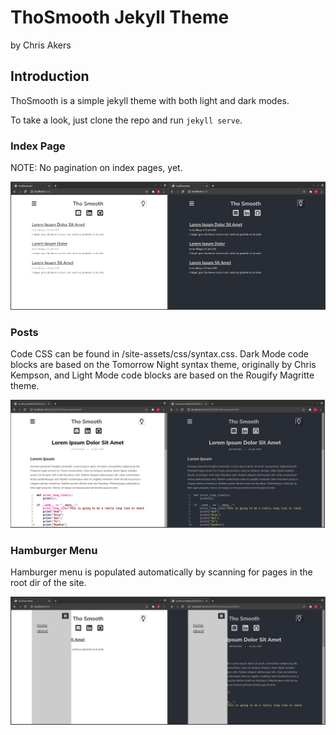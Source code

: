 # ThoSmooth Jekyll Theme
by Chris Akers

## Introduction

ThoSmooth is a simple jekyll theme with both light and dark modes.

To take a look, just clone the repo and run `jekyll serve`.

### Index Page

NOTE: No pagination on index pages, yet.

![](site-assets/images/tho-smooth-index.png)

### Posts

Code CSS can be found in /site-assets/css/syntax.css. Dark Mode code blocks are based on the Tomorrow Night syntax theme, originally by Chris Kempson, and Light Mode code blocks are based on the Rougify Magritte theme.

![](site-assets/images/tho-smooth-post.png)

### Hamburger Menu

Hamburger menu is populated automatically by scanning for pages in the root dir of the site. 

![](site-assets/images/tho-smooth-menu.png)